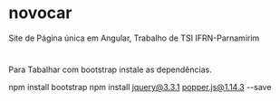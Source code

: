 # novocar
Site de Página única em Angular, Trabalho de TSI IFRN-Parnamirim
#
Para Tabalhar com bootstrap instale as dependências.

npm install bootstrap
npm install jquery@3.3.1 popper.js@1.14.3 --save
